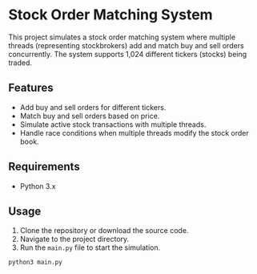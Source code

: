 # Stock Order Matching System

This project simulates a stock order matching system where multiple threads (representing stockbrokers) add and match buy and sell orders concurrently. The system supports 1,024 different tickers (stocks) being traded.

## Features

- Add buy and sell orders for different tickers.
- Match buy and sell orders based on price.
- Simulate active stock transactions with multiple threads.
- Handle race conditions when multiple threads modify the stock order book.

## Requirements

- Python 3.x

## Usage

1. Clone the repository or download the source code.
2. Navigate to the project directory.
3. Run the `main.py` file to start the simulation.

```bash
python3 main.py
